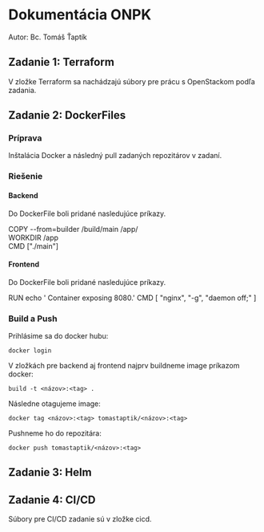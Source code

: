 # Dokumentácia ONPK
Autor: Bc. Tomáš Ťaptík

## Zadanie 1: Terraform

V zložke Terraform sa nachádzajú súbory pre prácu s OpenStackom podľa zadania.

## Zadanie 2: DockerFiles

### Príprava
Inštalácia Docker a následný pull zadaných repozitárov v zadaní.

### Riešenie

#### Backend

Do DockerFile boli pridané nasledujúce príkazy.

COPY --from=builder /build/main /app/  
WORKDIR /app                           
CMD ["./main"]

#### Frontend

Do DockerFile boli pridané nasledujúce príkazy.

RUN echo ' Container exposing 8080.'
CMD [ "nginx", "-g", "daemon off;" ]


### Build a Push

Prihlásime sa do docker hubu:
 ```
 docker login
 ```
V zložkách pre backend aj frontend najprv buildneme image príkazom docker:
 ```
 build -t <názov>:<tag> .
 ```
Následne otagujeme image:
 ```
 docker tag <názov>:<tag> tomastaptik/<názov>:<tag>
 ```
Pushneme ho do repozitára:
 ```
 docker push tomastaptik/<názov>:<tag>
 ```
## Zadanie 3: Helm

## Zadanie 4: CI/CD

Súbory pre CI/CD zadanie sú v zložke cicd.